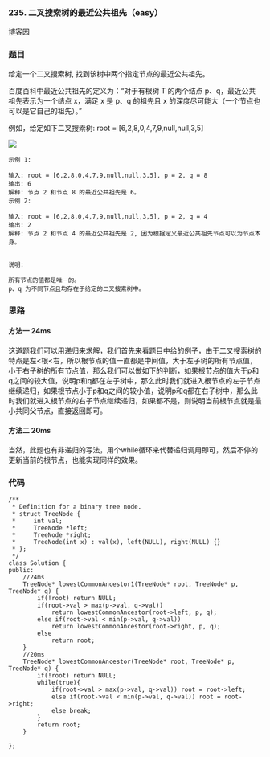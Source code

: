 ### 235. 二叉搜索树的最近公共祖先（easy）

[博客园](http://www.cnblogs.com/grandyang/p/4640572.html)

### 题目 
给定一个二叉搜索树, 找到该树中两个指定节点的最近公共祖先。

百度百科中最近公共祖先的定义为：“对于有根树 T 的两个结点 p、q，最近公共祖先表示为一个结点 x，满足 x 是 p、q 的祖先且 x 的深度尽可能大（一个节点也可以是它自己的祖先）。”

例如，给定如下二叉搜索树:  root = [6,2,8,0,4,7,9,null,null,3,5]


 ![](https://assets.leetcode-cn.com/aliyun-lc-upload/uploads/2018/12/14/binarysearchtree_improved.png)

	示例 1:
	
	输入: root = [6,2,8,0,4,7,9,null,null,3,5], p = 2, q = 8
	输出: 6 
	解释: 节点 2 和节点 8 的最近公共祖先是 6。
	示例 2:
	
	输入: root = [6,2,8,0,4,7,9,null,null,3,5], p = 2, q = 4
	输出: 2
	解释: 节点 2 和节点 4 的最近公共祖先是 2, 因为根据定义最近公共祖先节点可以为节点本身。
	 
	
	说明:
	
	所有节点的值都是唯一的。
	p、q 为不同节点且均存在于给定的二叉搜索树中。


### 思路


#### 方法一 24ms

这道题我们可以用递归来求解，我们首先来看题目中给的例子，由于二叉搜索树的特点是左<根<右，所以根节点的值一直都是中间值，大于左子树的所有节点值，小于右子树的所有节点值，那么我们可以做如下的判断，如果根节点的值大于p和q之间的较大值，说明p和q都在左子树中，那么此时我们就进入根节点的左子节点继续递归，如果根节点小于p和q之间的较小值，说明p和q都在右子树中，那么此时我们就进入根节点的右子节点继续递归，如果都不是，则说明当前根节点就是最小共同父节点，直接返回即可。

#### 方法二 20ms

当然，此题也有非递归的写法，用个while循环来代替递归调用即可，然后不停的更新当前的根节点，也能实现同样的效果。


### 代码

```
/**
 * Definition for a binary tree node.
 * struct TreeNode {
 *     int val;
 *     TreeNode *left;
 *     TreeNode *right;
 *     TreeNode(int x) : val(x), left(NULL), right(NULL) {}
 * };
 */
class Solution {
public:
    //24ms
    TreeNode* lowestCommonAncestor1(TreeNode* root, TreeNode* p, TreeNode* q) {
        if(!root) return NULL;
        if(root->val > max(p->val, q->val)) 
            return lowestCommonAncestor(root->left, p, q);
        else if(root->val < min(p->val, q->val))
            return lowestCommonAncestor(root->right, p, q);
        else 
            return root;
    }
    //20ms
    TreeNode* lowestCommonAncestor(TreeNode* root, TreeNode* p, TreeNode* q) {
        if(!root) return NULL;
        while(true){
            if(root->val > max(p->val, q->val)) root = root->left;
            else if(root->val < min(p->val, q->val)) root = root->right;
            else break;
        }
        return root;
    }

};

```
